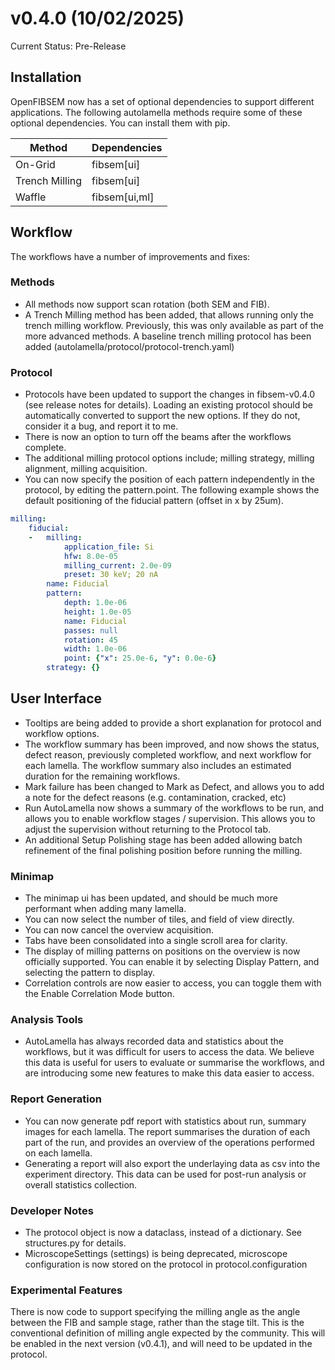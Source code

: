 

# v0.4.0 (10/02/2025)

Current Status: Pre-Release

## Installation

OpenFIBSEM now has a set of optional dependencies to support different applications. The following autolamella methods require some of these optional dependencies. You can install them with pip. 

| Method               | Dependencies         |
|----------------------|----------------------|
| On-Grid           | fibsem[ui]    |
| Trench Milling    | fibsem[ui]   |
| Waffle            | fibsem[ui,ml] |

## Workflow
The workflows have a number of improvements and fixes:

### Methods
- All methods now support scan rotation (both SEM and FIB).
- A Trench Milling method has been added, that allows running only the trench milling workflow. Previously, this was only available as part of the more advanced methods. A baseline trench milling protocol has been added (autolamella/protocol/protocol-trench.yaml)

### Protocol
- Protocols have been updated to support the changes in fibsem-v0.4.0 (see release notes for details). Loading an existing protocol should be automatically converted to support the new options. If they do not, consider it a bug, and report it to me.
- There is now an option to turn off the beams after the workflows complete. 
- The additional milling protocol options include; milling strategy, milling alignment, milling acquisition.
- You can now specify the position of each pattern independently in the protocol, by editing the pattern.point. The following example shows the default positioning of the fiducial pattern (offset in x by 25um).


``` yaml
milling:
    fiducial:
    -   milling:
            application_file: Si
            hfw: 8.0e-05
            milling_current: 2.0e-09
            preset: 30 keV; 20 nA
        name: Fiducial
        pattern:
            depth: 1.0e-06
            height: 1.0e-05
            name: Fiducial
            passes: null
            rotation: 45
            width: 1.0e-06
            point: {"x": 25.0e-6, "y": 0.0e-6}
        strategy: {}
```

## User Interface
- Tooltips are being added to provide a short explanation for protocol and workflow options.
- The workflow summary has been improved, and now shows the status, defect reason, previously completed workflow, and next workflow for each lamella. The workflow summary also includes an estimated duration for the remaining workflows.
- Mark failure has been changed to Mark as Defect, and allows you to add a note for the defect reasons (e.g. contamination, cracked, etc)
- Run AutoLamella now shows a summary of the workflows to be run, and allows you to enable workflow stages / supervision. This allows you to adjust the supervision without returning to the Protocol tab.
- An additional Setup Polishing stage has been added allowing batch refinement of the final polishing position before running the milling.

### Minimap
- The minimap ui has been updated, and should be much more performant when adding many lamella. 
- You can now select the number of tiles, and field of view directly.
- You can now cancel the overview acquisition.  
- Tabs have been consolidated into a single scroll area for clarity.
- The display of milling patterns on positions on the overview is now officially supported. You can enable it by selecting Display Pattern, and selecting the pattern to display.
- Correlation controls are now easier to access, you can toggle them with the Enable Correlation Mode button.

### Analysis Tools
- AutoLamella has always recorded data and statistics about the workflows, but it was difficult for users to access the data. We believe this data is useful for users to evaluate or summarise the workflows, and are introducing some new features to make this data easier to access.   

### Report Generation
- You can now generate pdf report with statistics about run, summary images for each lamella. The report summarises the duration of each part of the run, and provides an overview of the operations performed on each lamella. 
- Generating a report will also export the underlaying data as csv into the experiment directory. This data can be used for post-run analysis or overall statistics collection.

### Developer Notes
- The protocol object is now a dataclass, instead of a dictionary. See structures.py for details.
- MicroscopeSettings (settings) is being deprecated, microscope configuration is now stored on the protocol in protocol.configuration

### Experimental Features
There is now code to support specifying the milling angle as the angle between the FIB and sample stage, rather than the stage tilt. This is the conventional definition of milling angle expected by the community.
This will be enabled in the next version (v0.4.1), and will need to be updated in the protocol.

